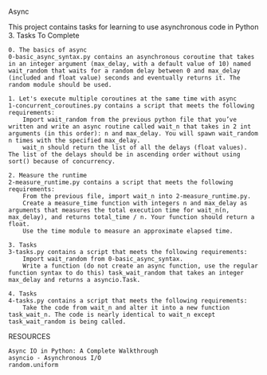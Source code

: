 Async

This project contains tasks for learning to use asynchronous code in Python 3.
Tasks To Complete

    0. The basics of async
    0-basic_async_syntax.py contains an asynchronous coroutine that takes in an integer argument (max_delay, with a default value of 10) named wait_random that waits for a random delay between 0 and max_delay (included and float value) seconds and eventually returns it. The random module should be used.

    1. Let's execute multiple coroutines at the same time with async
    1-concurrent_coroutines.py contains a script that meets the following requirements:
        Import wait_random from the previous python file that you’ve written and write an async routine called wait_n that takes in 2 int arguments (in this order): n and max_delay. You will spawn wait_random n times with the specified max_delay.
        wait_n should return the list of all the delays (float values). The list of the delays should be in ascending order without using sort() because of concurrency.

    2. Measure the runtime
    2-measure_runtime.py contains a script that meets the following requirements:
        From the previous file, import wait_n into 2-measure_runtime.py.
        Create a measure_time function with integers n and max_delay as arguments that measures the total execution time for wait_n(n, max_delay), and returns total_time / n. Your function should return a float.
        Use the time module to measure an approximate elapsed time.

    3. Tasks
    3-tasks.py contains a script that meets the following requirements:
        Import wait_random from 0-basic_async_syntax.
        Write a function (do not create an async function, use the regular function syntax to do this) task_wait_random that takes an integer max_delay and returns a asyncio.Task.

    4. Tasks
    4-tasks.py contains a script that meets the following requirements:
        Take the code from wait_n and alter it into a new function task_wait_n. The code is nearly identical to wait_n except task_wait_random is being called.

RESOURCES

    Async IO in Python: A Complete Walkthrough
    asyncio - Asynchronous I/O
    random.uniform


